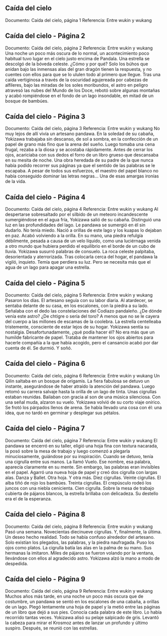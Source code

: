 ## Caída del cielo
Documento: Caída del cielo, página 1
Referencia: Entre wukin y wukang


## Caída del cielo - Página 2
Documento: Caída del cielo, página 2
Referencia: Entre wukin y wukang
Una noche un poco más oscura de lo normal, un acontecimiento poco habitual tuvo lugar en el cielo justo encima de Pandala. Una estrella se descolgó de la bóveda celeste. ¿Cómo y por qué? Solo los búhos que anidan bajo las inmensas alas del gran dragón tienen la respuesta, y no cuentes con ellos para que se lo ululen todo al primero que llegue.
Tras una caída vertiginosa a través de la oscuridad agujereada por cabezas de alfileres, bajo las miradas de los soles moribundos, el astro en peligro atravesó las nubes del Mundo de los Doce, rebotó sobre algunas montañas y acabó rompiéndose en el fondo de un lago insondable, en mitad de un bosque de bambúes.

## Caída del cielo - Página 3
Documento: Caída del cielo, página 3
Referencia: Entre wukin y wukang
No muy lejos de allí vivía un artesano pandawa. En la soledad de su cabaña, Yokizawa trabajaba sin descanso, de sol a sombra, en la confección de un papel de grano más fino que la arena del sueño. Luego tomaba una cena frugal, rezaba a la diosa y se acostaba rápidamente.
Antes de cerrar los ojos, acariciaba con sus dedos el forro de un libro grueso que descansaba en su mesita de noche. Una obra heredada de su padre de la que nunca había podido recorrer sus páginas ya que el sentido de las palabras se le escapaba. A pesar de todos sus esfuerzos, el maestro del papel blanco no había conseguido dominar las letras negras... Una de esas amargas ironías de la vida.

## Caída del cielo - Página 4
Documento: Caída del cielo, página 4
Referencia: Entre wukin y wukang
Al despertarse sobresaltado por el silbido de un meteoro incandescente sumergiéndose en el agua fría, Yokizawa salió de su cabaña. Distinguió una luz en las profundidades del lago.
Le pandawa se sumergió en él sin dudarlo. No tenía miedo. Nació a orillas de este lago y los kuapas lo dejaban en paz.
Acabó volviendo a la orilla. En su mano, una piedra refulgía débilmente, pesada a causa de un velo líquido, como una luciérnaga venida a otro mundo que hubiera perdido el equilibrio en el borde de un cubo de lluvia.
Yokizawa susurró palabras de consuelo. La roca celeste palpitaba, desorientada y aterrorizada. Tras colocarla cerca del hogar, el pandawa la vigiló, inquieto. Temía que perdiera su luz.
Pero se necesita más que el agua de un lago para apagar una estrella.

## Caída del cielo - Página 5
Documento: Caída del cielo, página 5
Referencia: Entre wukin y wukang
Pasaron los días. El artesano seguía con su labor diaria. Al atardecer, se sentaba delante de su casa, en los escalones, con la piedra a su lado. Señalaba con el dedo las constelaciones del Codiazo pandaleño. ¿De dónde venía este astro? ¿De chtigre o sería del toro? A menos que no se le cayera del cuerpo a las millones de escamas de la coolebra.
La estrella centelleaba tristemente, consciente de estar lejos de su hogar. Yokizawa sentía su nostalgia. Desafortunadamente, ¿qué podía hacer él? No era más que un humilde fabricante de papel.
Trataba de mantener los ojos abiertos para hacerle compañía a la que había acogido, pero el cansancio acabó por dar cuenta de él. Se durmió.
Y soñó.

## Caída del cielo - Página 6
Documento: Caída del cielo, página 6
Referencia: Entre wukin y wukang
Un Qilin saltaba en un bosque de origamis. La fiera fabulosa se detuvo un instante, asegurándose de haber atraído la atención del pandawa. Luego retomó su carrera salvaje hasta la orilla de un lago de tinta.
Unas cigrullas estaban reunidas. Bailaban con gracia al son de una música silenciosa.
Con una señal muda, alzaron su vuelo.
Yokizawa volvió de su corto viaje onírico. Se frotó los párpados llenos de arena. Se había llevado una cosa con él: una idea, que no tardó en germinar y desplegar sus pétalos.

## Caída del cielo - Página 7
Documento: Caída del cielo, página 7
Referencia: Entre wukin y wukang
El pandawa se encerró en su taller, eligió una hoja fina con textura nacarada, la posó sobre la mesa de trabajo y luego comenzó a plegarla minuciosamente, guiándose por su inspiración.
Cuando se detuvo, tenía una cigrulla entre sus manos. La llamó Vuelo. Ese nombre, esa palabra, aparecía claramente en su mente. Sin embargo, las palabras eran invisibles en el papel.
Agarró una nueva hoja de papel y creó dos cigrulla con largas alas. Danza y Ballet.
Otra hoja. Y otra más.
Diez cigrullas.
Veinte cigrullas.
El alba tiñó de rojo los bambúes.
Treinta cigrullas.
El crepúsculo rodeó los juncos con una niebla cenicienta.
Cien cigrulla.
Sobre la mesa de trabajo cubierta de pájaros blancos, la estrella brillaba con delicadeza. Su destello era el de la esperanza.

## Caída del cielo - Página 8
Documento: Caída del cielo, página 8
Referencia: Entre wukin y wukang
Pasó una semana.
Novecientas diecinueve cigrullas.
Y, finalmente, la última. Un deseo hecho realidad.
Todo se había confuso alrededor del artesano. Solo existían los plegados, las palabras, y la piedra naufragada.
Puso los ojos como platos. La cigrulla batía las alas en la palma de su mano.
Sus hermanas la imitaron.
Miles de pájaros se fueron volando por la ventana, llevándose con ellos al agradecido astro.
Yokizawa alzó la mano a modo de despedida.

## Caída del cielo - Página 9
Documento: Caída del cielo, página 9
Referencia: Entre wukin y wukang
Muchos años más tarde, en una noche un poco más oscura que de costumbre, un pandawa se sentó en los escalones de una cabaña, a orillas de un lago. Plegó lentamente una hoja de papel y la metió entre las páginas de un libro que dejó a sus pies. Conocía cada palabra de este libro. Lo había recorrido tantas veces.
Yokizawa alisó su pelaje salpicado de gris. Levantó la cabeza para mirar el Krosmoz antes de lanzar un profundo y último suspiro.
Después, se reunió con las estrellas.
